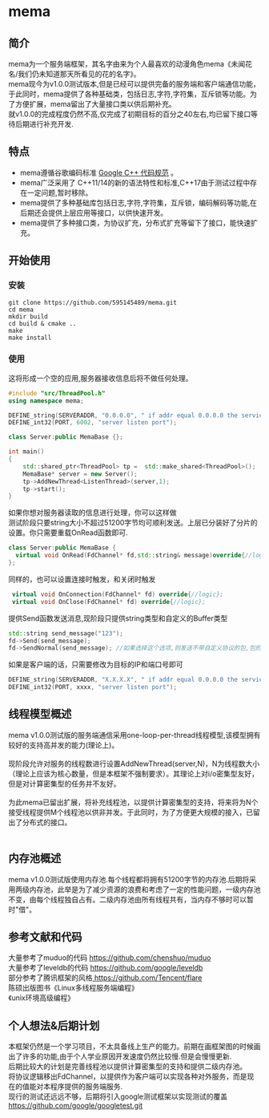 # mema

## 简介
mema为一个服务端框架，其名字由来为个人最喜欢的动漫角色mema《未闻花名/我们仍未知道那天所看见的花的名字》。<br>
mema现今为v1.0.0测试版本,但是已经可以提供完备的服务端和客户端通信功能，于此同时，mema提供了各种基础类，包括日志,字符,字符集，互斥锁等功能。为了方便扩展，mema留出了大量接口类以供后期补充。<br>
就v1.0.0的完成程度仍然不高,仅完成了初期目标的百分之40左右,均已留下接口等待后期进行补充开发.

## 特点
* mema遵循谷歌编码标准 [ Google C++ 代码规范](https://google.github.io/styleguide/cppguide.html) 。
* mema广泛采用了 C++11/14的新的语法特性和标准,C++17由于测试过程中存在一定问题,暂时移除。
* mema提供了多种基础库包括日志,字符,字符集，互斥锁，编码解码等功能,在后期还会提供上层应用等接口，以供快速开发。
* mema提供了多种接口类，为协议扩充，分布式扩充等留下了接口，能快速扩充。

## 开始使用

### 安装
```shell
git clone https://github.com/595145489/mema.git
cd mema
mkdir build
cd build & cmake ..
make
make install
```
### 使用
这将形成一个空的应用,服务器接收信息后将不做任何处理。
```c++
#include "src/ThreadPool.h"
using namespace mema; 

DEFINE_string(SERVERADDR, "0.0.0.0", " if addr equal 0.0.0.0 the service will be server, else addr will be client ");
DEFINE_int32(PORT, 6002, "server listen port");

class Server:public MemaBase {};

int main()
{
    std::shared_ptr<ThreadPool> tp =  std::make_shared<ThreadPool>();
    MemaBase* server = new Server();
    tp->AddNewThread<ListenThread>(server,1);
    tp->start();
}
```

如果你想对服务器读取的信息进行处理，你可以这样做<br>
测试阶段只要string大小不超过51200字节均可顺利发送。上层已分装好了分片的设置。你只需要重载OnRead函数即可.
```c++
class Server:public MemaBase {
  virtual void OnRead(FdChannel* fd,std::string& message)override{//logic};
};
```
同样的，也可以设置连接时触发，和关闭时触发
```c++
 virtual void OnConnection(FdChannel* fd) override{//logic};
 virtual void OnClose(FdChannel* fd) override{//logic};
```
提供Send函数发送消息,现阶段只提供string类型和自定义的Buffer类型
```c++
std::string send_message("123");
fd->Send(send_message);
fd->SendNormal(send_message); //如果选择这个选项,则发送不带自定义协议的包,包的解析应该由应用层自行解决
```
如果是客户端的话，只需要修改为目标的IP和端口号即可
```c++
DEFINE_string(SERVERADDR, "X.X.X.X", " if addr equal 0.0.0.0 the service will be server, else addr will be client ");
DEFINE_int32(PORT, xxxx, "server listen port");
```
## 线程模型概述
mema v1.0.0测试版的服务端通信采用one-loop-per-thread线程模型,该模型拥有较好的支持高并发的能力(理论上)。<br><br>
现阶段允许对服务的线程数进行设置AddNewThread<ListenThread>(server,N)，N为线程数大小（理论上应该为核心数量，但是本框架不强制要求）。其理论上对i/o密集型友好，但是对计算密集型的任务并不友好。<br><br>
为此mema已留出扩展，将补充线程池，以提供计算密集型的支持，将来将为N个接受线程提供M个线程池以供非并发。于此同时，为了方便更大规模的接入，已留出了分布式的接口。<br><br>
## 内存池概述
mema v1.0.0测试版使用内存池.每个线程都将拥有51200字节的内存池.后期将采用两级内存池，此举是为了减少资源的浪费和考虑了一定的性能问题，一级内存池不变，由每个线程独自占有。二级内存池由所有线程共有，当内存不够时可以暂时"借"。

## 参考文献和代码
大量参考了muduo的代码 [ https://github.com/chenshuo/muduo ](https://github.com/chenshuo/muduo) <br>
大量参考了leveldb的代码 [ https://github.com/google/leveldb ](https://github.com/google/leveldb) <br>
部分参考了腾讯框架的风格[ https://github.com/Tencent/flare ](https://github.com/Tencent/flare) <br>
陈硕出版图书《Linux多线程服务端编程》 <br>
《unix环境高级编程》 <br>
  
## 个人想法&后期计划
本框架仍然是一个学习项目，不太具备线上生产的能力。前期在画框架图的时候画出了许多的功能,由于个人学业原因开发速度仍然比较慢.但是会慢慢更新.<br>
后期比较大的计划是完善线程池以提供计算密集型的支持和提供二级内存池。<br>
将协议逻辑移出FdChannel，以提供作为客户端可以实现各种对外服务，而是现在的值能对本程序提供的服务端服务.<br>
现行的测试还远远不够，后期将引入google测试框架以实现测试的覆盖 [ https://github.com/google/googletest.git ]( https://github.com/google/googletest.git ) <br>

